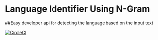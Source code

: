 # Language Identifier Using N-Gram

##Easy developer api for detecting the language based on the input text

[![CircleCI](https://circleci.com/gh/immi5556/langauge_identify_dotnet_core.svg?style=svg)](https://circleci.com/gh/immi5556/langauge_identify_dotnet_core)
